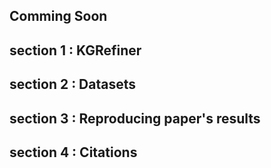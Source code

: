 ## Comming Soon
## section 1 : KGRefiner
## section 2 : Datasets
## section 3 : Reproducing paper's results
## section 4 : Citations

